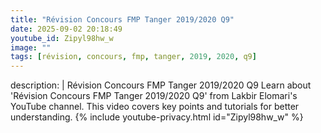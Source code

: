 ```yaml
---
title: "Révision Concours FMP Tanger 2019/2020 Q9"
date: 2025-09-02 20:18:49 
youtube_id: Zipyl98hw_w
image: ""
tags: [révision, concours, fmp, tanger, 2019, 2020, q9]
---
```

description: |
  Révision Concours FMP Tanger 2019/2020 Q9
  Learn about 'Révision Concours FMP Tanger 2019/2020 Q9' from Lakbir Elomari's YouTube channel. This video covers key points and tutorials for better understanding.
{% include youtube-privacy.html id="Zipyl98hw_w" %}
